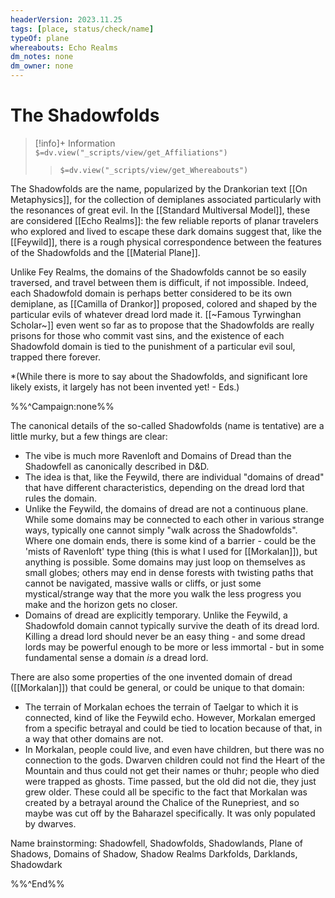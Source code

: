 ```yaml
---
headerVersion: 2023.11.25
tags: [place, status/check/name]
typeOf: plane
whereabouts: Echo Realms
dm_notes: none
dm_owner: none
---
```

# The Shadowfolds
>[!info]+ Information  
> `$=dv.view("_scripts/view/get_Affiliations")`  
>> `$=dv.view("_scripts/view/get_Whereabouts")`

The Shadowfolds are the name, popularized by the Drankorian text [[On Metaphysics]], for the collection of demiplanes associated particularly with the resonances of great evil. In the [[Standard Multiversal Model]], these are considered [[Echo Realms]]: the few reliable reports of planar travelers who explored and lived to escape these dark domains suggest that, like the [[Feywild]], there is a rough physical correspondence between the features of the Shadowfolds and the [[Material Plane]]. 

Unlike Fey Realms, the domains of the Shadowfolds cannot be so easily traversed, and travel between them is difficult, if not impossible. Indeed, each Shadowfold domain is perhaps better considered to be its own demiplane, as [[Camilla of Drankor]] proposed, colored and shaped by the particular evils of whatever dread lord made it. [[~Famous Tyrwinghan Scholar~]] even went so far as to propose that the Shadowfolds are really prisons for those who commit vast sins, and the existence of each Shadowfold domain is tied to the punishment of a particular evil soul, trapped there forever. 

*(While there is more to say about the Shadowfolds, and significant lore likely exists, it largely has not been invented yet! - Eds.)

%%^Campaign:none%%

The canonical details of the so-called Shadowfolds (name is tentative) are a little murky, but a few things are clear:
- The vibe is much more Ravenloft and Domains of Dread than the Shadowfell as canonically described in D&D. 
- The idea is that, like the Feywild, there are individual "domains of dread" that have different characteristics, depending on the dread lord that rules the domain. 
- Unlike the Feywild, the domains of dread are not a continuous plane. While some domains may be connected to each other in various strange ways, typically one cannot simply "walk across the Shadowfolds". Where one domain ends, there is some kind of a barrier - could be the 'mists of Ravenloft' type thing (this is what I used for [[Morkalan]]), but anything is possible. Some domains may just loop on themselves as small globes; others may end in dense forests with twisting paths that cannot be navigated, massive walls or cliffs, or just some mystical/strange way that the more you walk the less progress you make and the horizon gets no closer. 
- Domains of dread are explicitly temporary. Unlike the Feywild, a Shadowfold domain cannot typically survive the death of its dread lord. Killing a dread lord should never be an easy thing - and some dread lords may be powerful enough to be more or less immortal - but in some fundamental sense a domain *is* a dread lord. 

There are also some properties of the one invented domain of dread ([[Morkalan]]) that could be general, or could be unique to that domain:
- The terrain of Morkalan echoes the terrain of Taelgar to which it is connected, kind of like the Feywild echo. However, Morkalan emerged from a specific betrayal and could be tied to location because of that, in a way that other domains are not.
- In Morkalan, people could live, and even have children, but there was no connection to the gods. Dwarven children could not find the Heart of the Mountain and thus could not get their names or thuhr; people who died were trapped as ghosts. Time passed, but the old did not die, they just grew older. These could all be specific to the fact that Morkalan was created by a betrayal around the Chalice of the Runepriest, and so maybe was cut off by the Baharazel specifically. It was only populated by dwarves. 

Name brainstorming:
Shadowfell, Shadowfolds, Shadowlands, Plane of Shadows, Domains of Shadow, Shadow Realms
Darkfolds, Darklands, Shadowdark

%%^End%%